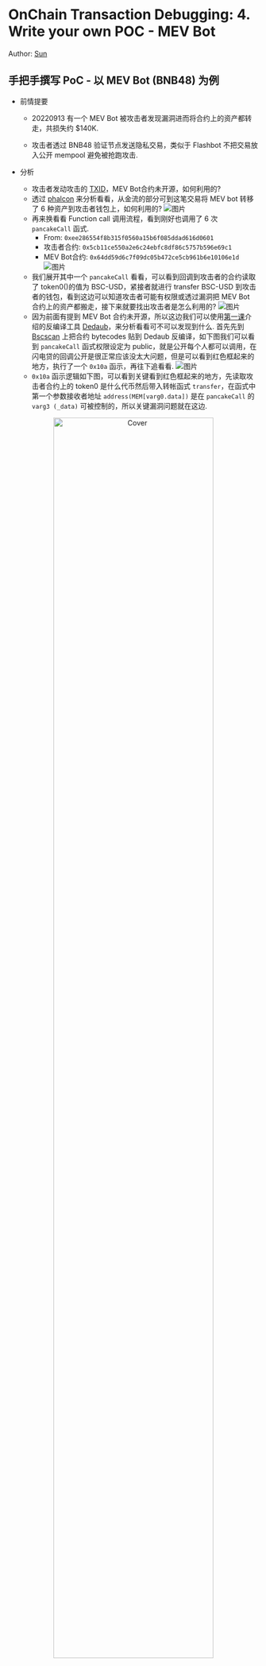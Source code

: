 # OnChain Transaction Debugging: 4. Write your own POC - MEV Bot

Author: [Sun](https://twitter.com/1nf0s3cpt)

## 手把手撰写 PoC - 以 MEV Bot (BNB48) 为例
- 前情提要
    - 20220913 有一个 MEV Bot 被攻击者发现漏洞进而将合约上的资产都转走，共损失约 $140K.

    - 攻击者透过 BNB48 验证节点发送隐私交易，类似于 Flashbot 不把交易放入公开 mempool 避免被抢跑攻击.
    
- 分析
    - 攻击者发动攻击的 [TXID](https://bscscan.com/tx/0xd48758ef48d113b78a09f7b8c7cd663ad79e9965852e872fdfc92234c3e598d2)，MEV Bot合约未开源，如何利用的?
    - 透过 [phalcon](https://phalcon.blocksec.com/tx/bsc/0xd48758ef48d113b78a09f7b8c7cd663ad79e9965852e872fdfc92234c3e598d2) 来分析看看，从金流的部分可到这笔交易将 MEV bot 转移了 6 种资产到攻击者钱包上，如何利用的?
![图片](https://user-images.githubusercontent.com/52526645/211201079-e7c5cc3b-64f8-4146-ab0e-7dd46b535cc9.png)
    - 再来换看看 Function call 调用流程，看到刚好也调用了 6 次 `pancakeCall` 函式.
        - From: `0xee286554f8b315f0560a15b6f085ddad616d0601`
        - 攻击者合约: `0x5cb11ce550a2e6c24ebfc8df86c5757b596e69c1`
        - MEV Bot合约: `0x64dd59d6c7f09dc05b472ce5cb961b6e10106e1d`
 ![图片](https://user-images.githubusercontent.com/52526645/211201456-8b6f7bca-677d-40a2-b81b-fd6af18f94fd.png)
    - 我们展开其中一个 `pancakeCall` 看看，可以看到回调到攻击者的合约读取了 token0()的值为 BSC-USD，紧接者就进行 transfer BSC-USD 到攻击者的钱包，看到这边可以知道攻击者可能有权限或透过漏洞把 MEV Bot 合约上的资产都搬走，接下来就要找出攻击者是怎么利用的?
    ![图片](https://user-images.githubusercontent.com/52526645/211201744-9895803a-5f72-4f14-b147-b67b204bee75.png)
    - 因为前面有提到 MEV Bot 合约未开源，所以这边我们可以使用[第一课](https://github.com/SunWeb3Sec/DeFiHackLabs/tree/main/academy/onchain_debug/01_tools)介绍的反编译工具 [Dedaub](https://library.dedaub.com/decompile)，来分析看看可不可以发现到什么. 首先先到 [Bscscan](https://bscscan.com/address/0x64dd59d6c7f09dc05b472ce5cb961b6e10106e1d#code) 上把合约 bytecodes 贴到 Dedaub 反编译，如下图我们可以看到 `pancakeCall` 函式权限设定为 public，就是公开每个人都可以调用，在闪电贷的回调公开是很正常应该没太大问题，但是可以看到红色框起来的地方，执行了一个 `0x10a` 函示，再往下追看看.
    ![图片](https://user-images.githubusercontent.com/52526645/211202573-b4a4847d-a617-42c8-84d0-0f2dbd38a632.png)
   - `0x10a` 函示逻辑如下图，可以看到关键看到红色框起来的地方，先读取攻击者合约上的 token0 是什么代币然后带入转帐函式 `transfer`，在函式中第一个参数接收者地址 `address(MEM[varg0.data])` 是在 `pancakeCall` 的 `varg3 (_data)` 可被控制的，所以关键漏洞问题就在这边.
   
<div align=center>
<img src="https://user-images.githubusercontent.com/52526645/211204177-fbebe377-23b0-4b0c-bb3e-dcb64dba2afc.png" alt="Cover" width="80%"/>
</div>

   - 再来回头看看攻击者呼叫 `pancakeCall`的 payload，`_data` 带入的前 32 bytes 就是收款方的钱包地址.

<div align=center>
<img src="https://user-images.githubusercontent.com/52526645/211453390-502db65b-cf82-4805-a463-04fc5c7e0dce.png" alt="Cover" width="80%"/>
</div>

- 开发 POC
    - 通过以上分析攻击流程后，开发 POC 的合约的逻辑就是呼叫 MEV bot 合约的 `pancakeCall` 然后带入对应的参数，关键是 `_data` 指定收款钱包地址，再来是合约中要有 token0，token1 函式来满足合约逻辑. 自己可以动手写写看. 
    - 解答: [POC](https://github.com/SunWeb3Sec/DeFiHackLabs/blob/main/src/test/BNB48MEVBot_exp.sol) 参考.
    
<div align=center>
<img src="https://user-images.githubusercontent.com/52526645/211204852-4fa65835-17f7-4c91-80ab-79f5b46125df.png" alt="Cover" width="80%"/>
</div>

## 延伸学习
- Foundry trace
    - 使用 Foundry 也可以列出该笔交易的 function traces，使用方式如下:
    
    `cast run 0xd48758ef48d113b78a09f7b8c7cd663ad79e9965852e872fdfc92234c3e598d2 --quick --rpc-url https://rpc.ankr.com/bsc`

<div align=center>
<img src="https://user-images.githubusercontent.com/52526645/211562868-12fde773-948c-47a9-acaf-6f744438925e.png" alt="Cover" width="80%"/>
</div>

- Foundry debug
    - 也可以使用 Foundry 来 debug transaction，使用方式如下:  
    
    `cast run 0xd48758ef48d113b78a09f7b8c7cd663ad79e9965852e872fdfc92234c3e598d2 --quick --debug  --rpc-url https://rpc.ankr.com/bsc`

<div align=center>
<img src="https://user-images.githubusercontent.com/52526645/211565713-fdf3784f-da54-42e8-ad60-591ecac38c15.png" alt="Cover" width="80%"/>
</div>

## 学习资源

[Flashbots: Kings of The Mempool](https://noxx.substack.com/p/flashbots-kings-of-the-mempool?utm_source=profile&utm_medium=reader2)

[MEV Markets Part 1: Proof of Work](https://mirror.xyz/0xshittrader.eth/WiV8DM3I6abNMVsXf-DqioYb2NglnfjmM-zSsw2ruG8)

[MEV Markets Part 2: Proof of Stake](https://mirror.xyz/0xshittrader.eth/c6J_PCK87K3joTWmLEtG6qVN6BFXLBZxQniReYSEjLI)

[MEV Markets Part 3: Payment for Order Flow](https://mirror.xyz/0xshittrader.eth/f2VSuoZ91vAbCv82MtWM-Gosyf_DeUXfPlDx3EYV3RM)

[Ethers极简入门: 25. Flashbots](https://github.com/WTFAcademy/WTF-Ethers/tree/main/25_Flashbots)
